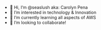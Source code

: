 - 👋 Hi, I’m @seaslush aka: Carolyn Pena 
- 👀 I’m interested in technology & 
Innovation
- 🌱 I’m currently learning all aspects of AWS
- 💞️ I’m looking to collaborate! 


<!---
seaslush/seaslush is a ✨ special ✨ repository because its `README.md` (this file) appears on your GitHub profile.
You can click the Preview link to take a look at your changes.
--->
